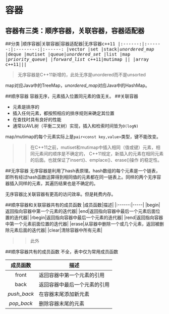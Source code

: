 容器
====
容器有三类：顺序容器，关联容器，容器适配器
----
##分类
|顺序容器|关联容器|容器适配器|无序容器<kbd>c++11</kdb>
|:------:|:------:|:--------:|:------:
|vector  |set     |stack|*unordered_map*
|deque   |mutiset |queue|*unordered_set*
|list    |map     |*priority_queue*|
|*forward_list* <kbd>c++11</kdb>|mutimap ||
|array <kbd>c++11</kdb>|||
>无序容器是C++11新增的，此处无序是unordered而不是unsorted

map对应Java中的TreeMap，*unordered_map*对应Java中的HashMap。

##顺序容器
容器无序，元素插入位置同元素的值无关。
##关联容器
* 元素是排序的
* 插入任何元素，都按照相应的排序规则来确定其位置
* 在查找时具有良好的性能
* 通常以AVL树（平衡二叉树）实现，插入和检索时间皆为`O(logN)`

map/mutimap的每个元素实际上是`pair<const key,value>`类型，键不能改变。
>>在C++11之前，mutiset和mutimap中插入相同（值或键）元素，相同元素间的顺序是不确定的，
C++11规定，新插入的元素在相同元素的后面。也就保证了insert()、emplace()、erase()操作
的稳定性。

##无序容器 
无序容器是利用了hash表原理。hash数组的每个元素是一个链表，即所有经过hash函数运算得到相同值的元素都在同一链表上。同样的两个无序容器插入同样的元素，其遍历结果也是不确定的。  

无序容器比关联容器有更高的访问效率。但是耗费内存。

##顺序容器和关联容器共有的成员函数
|成员函数|描述|
|:------:|-----|
|begin|返回指向容器中第一个元素的迭代器|
|end|返回指向容器中最后一个元素后面位置的迭代器|
|rbegin|返回指向容器中最后一个元素的迭代器|
|rend|返回指向容器中第一个元素前面位置的迭代器|
|erase|从容器中删除一个或几个元素，返回被删除元素后面的迭代器|
|clear|清除容器中所有元素|
>>此外

##顺序容器共有的成员函数
不全，表中仅为常用成员函数

|成员函数|描述|
|:------:|-----|
|front|返回容器中第一个元素的引用|
|back|返回容器中最后一个元素的引用|
|_push_back_|在容器末尾添加新元素|
|_pop_back_|删除容器末尾的元素|
